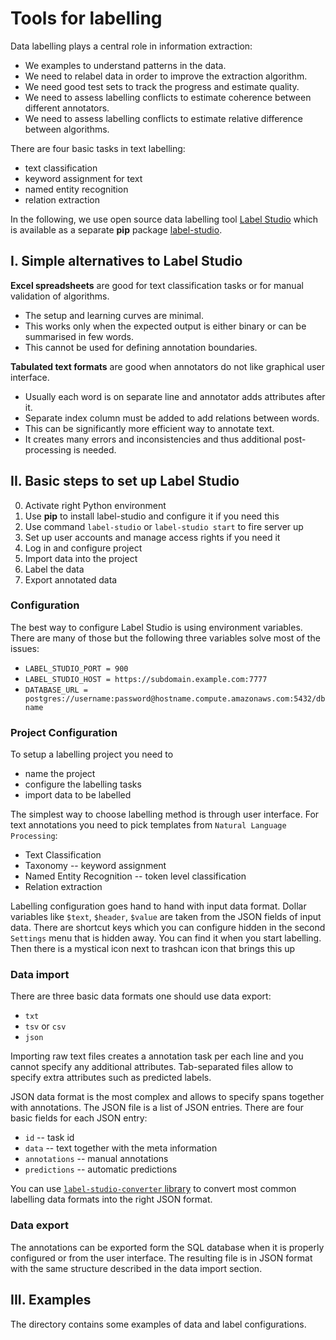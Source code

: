 # Tools for labelling

Data labelling plays a central role in information extraction:
* We examples to understand patterns in the data.
* We need to relabel data in order to improve the extraction algorithm.
* We need good test sets to track the progress and estimate quality.
* We need to assess labelling conflicts to estimate coherence between different annotators.
* We need to assess labelling conflicts to estimate relative difference between algorithms.  

There are four basic tasks in text labelling:
* text classification  
* keyword assignment for text
* named entity recognition
* relation extraction

In the following, we use open source data labelling tool [Label Studio](https://labelstud.io/guide/)
which is available as a separate **pip** package [label-studio](https://pypi.org/project/label-studio/).  


## I. Simple alternatives to Label Studio

**Excel spreadsheets** are good for text classification tasks or for manual validation of algorithms.
* The setup and learning curves are minimal.
* This works only when the expected output is either binary or can be summarised in few words.
* This cannot be used for defining annotation boundaries.

**Tabulated text formats** are good when annotators do not like graphical user interface.
* Usually each word is on separate line and annotator adds attributes after it.
* Separate index column must be added to add relations between words.  
* This can be significantly more efficient way to annotate text.
* It creates many errors and inconsistencies and thus additional post-processing is needed.


## II. Basic steps to set up Label Studio

0. Activate right Python environment
1. Use **pip** to install label-studio and configure it if you need this
2. Use command `label-studio` or `label-studio start` to fire server up
3. Set up user accounts and manage access rights if you need it
4. Log in and configure project
5. Import data into the project
6. Label the data
7. Export annotated data


### Configuration

The best way to configure Label Studio is using environment variables.
There are many of those but the following three variables solve most of the issues:

* `LABEL_STUDIO_PORT = 900`  
* `LABEL_STUDIO_HOST = https://subdomain.example.com:7777`
* `DATABASE_URL = postgres://username:password@hostname.compute.amazonaws.com:5432/dbname`       


### Project Configuration

To setup a labelling project you need to
* name the project
* configure the labelling tasks
* import data to be labelled

The simplest way to choose labelling method is through user interface.
For text annotations you need to pick templates from `Natural Language Processing`:
* Text Classification
* Taxonomy -- keyword assignment
* Named Entity Recognition -- token level classification
* Relation extraction

Labelling configuration goes hand to hand with input data format.
Dollar variables like `$text`, `$header`, `$value` are taken from the JSON fields of input data.
There are shortcut keys which you can configure hidden in the second `Settings` menu that is hidden away.
You can find it when you start labelling. Then there is a mystical icon next to trashcan icon that brings this up  


### Data import

There are three basic data formats one should use data export:
* `txt`
* `tsv` or `csv`
* `json`

Importing raw text files creates a annotation task per each line and you cannot specify any additional
attributes. Tab-separated files allow to specify extra attributes such as predicted labels.

JSON data format is the most complex and allows to specify spans together with annotations.
The JSON file is a list of JSON entries. There are four basic fields for each JSON entry:
* `id` -- task id
* `data` -- text together with the meta information
* `annotations` -- manual annotations
* `predictions` -- automatic predictions  

You can use [`label-studio-converter` library](https://github.com/heartexlabs/label-studio-converter)
to convert most common labelling data formats into the right JSON format.

### Data export

The annotations can be exported form the SQL database when it is properly configured or from the user interface.
The resulting file is in JSON format with the same structure described in the data import section.  


## III. Examples

The directory contains some examples of data and label configurations.

